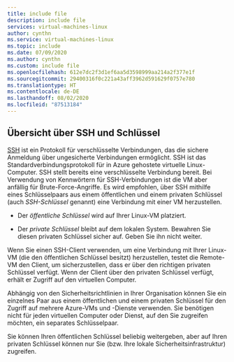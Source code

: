 ```yaml
---
title: include file
description: include file
services: virtual-machines-linux
author: cynthn
ms.service: virtual-machines-linux
ms.topic: include
ms.date: 07/09/2020
ms.author: cynthn
ms.custom: include file
ms.openlocfilehash: 612e7dc2f3d1ef6aa5d3598999aa214a2f377e1f
ms.sourcegitcommit: 29400316f0c221a43aff3962d591629f0757e780
ms.translationtype: HT
ms.contentlocale: de-DE
ms.lasthandoff: 08/02/2020
ms.locfileid: "87513184"
---
```

## <a name="overview-of-ssh-and-keys"></a>Übersicht über SSH und Schlüssel

[SSH](https://www.ssh.com/ssh/) ist ein Protokoll für verschlüsselte Verbindungen, das die sichere Anmeldung über ungesicherte Verbindungen ermöglicht. SSH ist das Standardverbindungsprotokoll für in Azure gehostete virtuelle Linux-Computer. SSH stellt bereits eine verschlüsselte Verbindung bereit. Bei Verwendung von Kennwörtern für SSH-Verbindungen ist die VM aber anfällig für Brute-Force-Angriffe. Es wird empfohlen, über SSH mithilfe eines Schlüsselpaars aus einem öffentlichen und einem privaten Schlüssel (auch *SSH-Schlüssel* genannt) eine Verbindung mit einer VM herzustellen. 

- Der *öffentliche Schlüssel* wird auf Ihrer Linux-VM platziert.

- Der *private Schlüssel* bleibt auf dem lokalen System. Bewahren Sie diesen privaten Schlüssel sicher auf. Geben Sie ihn nicht weiter.

Wenn Sie einen SSH-Client verwenden, um eine Verbindung mit Ihrer Linux-VM (die den öffentlichen Schlüssel besitzt) herzustellen, testet die Remote-VM den Client, um sicherzustellen, dass er über den richtigen privaten Schlüssel verfügt. Wenn der Client über den privaten Schlüssel verfügt, erhält er Zugriff auf den virtuellen Computer. 

Abhängig von den Sicherheitsrichtlinien in Ihrer Organisation können Sie ein einzelnes Paar aus einem öffentlichen und einem privaten Schlüssel für den Zugriff auf mehrere Azure-VMs und -Dienste verwenden. Sie benötigen nicht für jeden virtuellen Computer oder Dienst, auf den Sie zugreifen möchten, ein separates Schlüsselpaar. 

Sie können Ihren öffentlichen Schlüssel beliebig weitergeben, aber auf Ihren privaten Schlüssel können nur Sie (bzw. Ihre lokale Sicherheitsinfrastruktur) zugreifen.